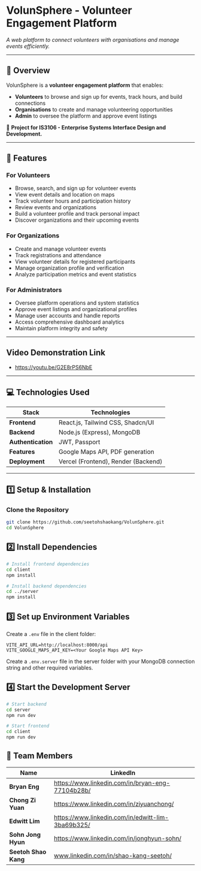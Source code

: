 # VolunSphere - Volunteer Engagement Platform

_A web platform to connect volunteers with organisations and manage events efficiently._

---

## 📖 Overview

VolunSphere is a **volunteer engagement platform** that enables:

-   **Volunteers** to browse and sign up for events, track hours, and build connections
-   **Organisations** to create and manage volunteering opportunities
-   **Admin** to oversee the platform and approve event listings

📌 **Project for IS3106 - Enterprise Systems Interface Design and Development.**

---

## 🚀 Features

### For Volunteers

-   Browse, search, and sign up for volunteer events
-   View event details and location on maps
-   Track volunteer hours and participation history
-   Review events and organizations
-   Build a volunteer profile and track personal impact
-   Discover organizations and their upcoming events

### For Organizations

-   Create and manage volunteer events
-   Track registrations and attendance
-   View volunteer details for registered participants
-   Manage organization profile and verification
-   Analyze participation metrics and event statistics

### For Administrators

-   Oversee platform operations and system statistics
-   Approve event listings and organizational profiles
-   Manage user accounts and handle reports
-   Access comprehensive dashboard analytics
-   Maintain platform integrity and safety

---

## Video Demonstration Link

-   https://youtu.be/G2E8rPS6NbE

---

## 💻 Technologies Used

| **Stack**          | **Technologies**                    |
| ------------------ | ----------------------------------- |
| **Frontend**       | React.js, Tailwind CSS, Shadcn/UI   |
| **Backend**        | Node.js (Express), MongoDB          |
| **Authentication** | JWT, Passport                       |
| **Features**       | Google Maps API, PDF generation     |
| **Deployment**     | Vercel (Frontend), Render (Backend) |

---

## 1️⃣ Setup & Installation

### Clone the Repository

```bash
git clone https://github.com/seetohshaokang/VolunSphere.git
cd VolunSphere
```

## 2️⃣ Install Dependencies

```bash
# Install frontend dependencies
cd client
npm install

# Install backend dependencies
cd ../server
npm install
```

## 3️⃣ Set up Environment Variables

Create a `.env` file in the client folder:

```
VITE_API_URL=http://localhost:8000/api
VITE_GOOGLE_MAPS_API_KEY=<Your Google Maps API Key>
```

Create a `.env.server` file in the server folder with your MongoDB connection string and other required variables.

## 4️⃣ Start the Development Server

```bash
# Start backend
cd server
npm run dev

# Start frontend
cd client
npm run dev
```

## 👥 Team Members

| **Name**             | LinkedIn                                          |
| -------------------- | ------------------------------------------------- |
| **Bryan Eng**        | https://www.linkedin.com/in/bryan-eng-77104b28b/  |
| **Chong Zi Yuan**    | https://www.linkedin.com/in/ziyuanchong/          |
| **Edwitt Lim**       | https://www.linkedin.com/in/edwitt-lim-3ba69b325/ |
| **Sohn Jong Hyun**   | https://www.linkedin.com/in/jonghyun-sohn/        |
| **Seetoh Shao Kang** | www.linkedin.com/in/shao-kang-seetoh/             |
